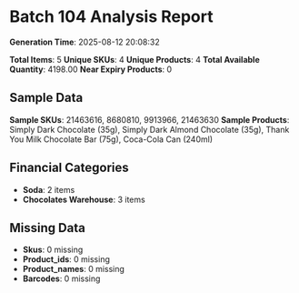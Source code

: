 # Batch 104 Analysis Report

**Generation Time**: 2025-08-12 20:08:32

**Total Items**: 5
**Unique SKUs**: 4
**Unique Products**: 4
**Total Available Quantity**: 4198.00
**Near Expiry Products**: 0

## Sample Data
**Sample SKUs**: 21463616, 8680810, 9913966, 21463630
**Sample Products**: Simply Dark Chocolate (35g), Simply Dark Almond Chocolate (35g), Thank You Milk Chocolate Bar (75g), Coca-Cola Can (240ml)

## Financial Categories
- **Soda**: 2 items
- **Chocolates Warehouse**: 3 items

## Missing Data
- **Skus**: 0 missing
- **Product_ids**: 0 missing
- **Product_names**: 0 missing
- **Barcodes**: 0 missing
